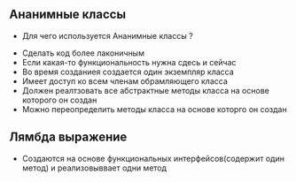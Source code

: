 ## Ананимные классы 
* Для чего используется Ананимные классы ?
- Сделать код более лаконичным
- Если какая-то функциональность нужна сдесь и сейчас
- Во время созданиея создается один экземпляр класса
- Имеет доступ ко всем членам обрамляющего класса
- Должен реалтзовать все aбстрактные методы класса на основе которого он создан
- Можно переопределить методы класса на основе которго он создан

## Лямбда выражение
- Создаются на основе функциональных интерфейсов(содержит один метод)
  и реализовыввает одни метод